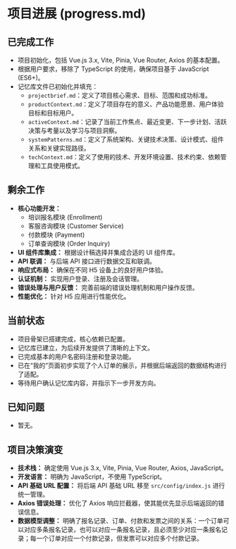 # 项目进展 (progress.md)

## 已完成工作

*   项目初始化，包括 Vue.js 3.x, Vite, Pinia, Vue Router, Axios 的基本配置。
*   根据用户要求，移除了 TypeScript 的使用，确保项目基于 JavaScript (ES6+)。
*   记忆库文件已初始化并填充：
    *   `projectbrief.md`：定义了项目核心需求、目标、范围和成功标准。
    *   `productContext.md`：定义了项目存在的意义、产品功能愿景、用户体验目标和目标用户。
    *   `activeContext.md`：记录了当前工作焦点、最近变更、下一步计划、活跃决策与考量以及学习与项目洞察。
    *   `systemPatterns.md`：定义了系统架构、关键技术决策、设计模式、组件关系和关键实现路径。
    *   `techContext.md`：定义了使用的技术、开发环境设置、技术约束、依赖管理和工具使用模式。

## 剩余工作

*   **核心功能开发：**
    *   培训报名模块 (Enrollment)
    *   客服咨询模块 (Customer Service)
    *   付款模块 (Payment)
    *   订单查询模块 (Order Inquiry)
*   **UI 组件库集成：** 根据设计稿选择并集成合适的 UI 组件库。
*   **API 联调：** 与后端 API 接口进行数据交互和联调。
*   **响应式布局：** 确保在不同 H5 设备上的良好用户体验。
*   **认证机制：** 实现用户登录、注册及会话管理。
*   **错误处理与用户反馈：** 完善前端的错误处理机制和用户操作反馈。
*   **性能优化：** 针对 H5 应用进行性能优化。

## 当前状态

*   项目骨架已搭建完成，核心依赖已配置。
*   记忆库已建立，为后续开发提供了清晰的上下文。
*   已完成基本的用户名密码注册和登录功能。
*   已在“我的”页面初步实现了个人订单的展示，并根据后端返回的数据结构进行了适配。
*   等待用户确认记忆库内容，并指示下一步开发方向。

## 已知问题

*   暂无。

## 项目决策演变

*   **技术栈：** 确定使用 Vue.js 3.x, Vite, Pinia, Vue Router, Axios, JavaScript。
*   **开发语言：** 明确为 JavaScript，不使用 TypeScript。
*   **API 基础 URL 配置：** 将后端 API 基础 URL 移至 `src/config/index.js` 进行统一管理。
*   **Axios 错误处理：** 优化了 Axios 响应拦截器，使其能优先显示后端返回的错误信息。
*   **数据模型调整：** 明确了报名记录、订单、付款和发票之间的关系：一个订单可以对应多条报名记录，也可以对应一条报名记录，且必须至少对应一条报名记录；每一个订单对应一个付款记录，但发票可以对应多个付款记录。
